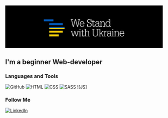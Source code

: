 [![Header](https://github.com/Maksym-Maleiev/Maksym-Maleiev/blob/main/assets/logo.jpg)](https://prytulafoundation.org/)

## I'm a beginner Web-developer

### Languages and Tools

![GitHub](https://img.shields.io/badge/-GitHub-090909?style=for-the-badge&logo=github&logoColor=fffff)
![HTML](https://img.shields.io/badge/HTML5-E34F26?style=for-the-badge&logo=html5&logoColor=white)
![CSS](https://img.shields.io/badge/-CSS-090909?style=for-the-badge&logo=css3&logoColor=254bdd)
![SASS](https://img.shields.io/badge/-SASS-090909?style=for-the-badge&logo=sass&logoColor=c66394)
![JS]

### Follow Me

[![LinkedIn](https://img.shields.io/badge/-LinkedIn-090909?style=for-the-badge&logo=linkedin&logoColor=0a63bc)](https://www.linkedin.com/in/%D0%BC%D0%B0%D0%BA%D1%81%D0%B8%D0%BC-%D0%BC%D0%B0%D0%BB%D0%B5%D0%B5%D0%B2-339869242/)
